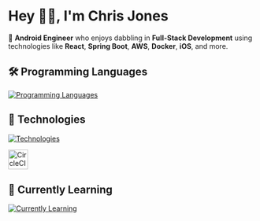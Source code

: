# Hey 👋🏾, I'm Chris Jones  

📱 **Android Engineer** who enjoys dabbling in **Full-Stack Development** using technologies like **React**, **Spring Boot**, **AWS**, **Docker**, **iOS**, and more.  

## 🛠️ Programming Languages  

[![Programming Languages](https://skillicons.dev/icons?i=kotlin,java)](https://skillicons.dev)

## 🔧 Technologies  

[![Technologies ](https://skillicons.dev/icons?i=androidstudio,aws,postgres,spring,linux,gradle)](https://skillicons.dev)

<a href="https://circleci.com" target="_blank" rel="noreferrer">  
  <img src="https://www.vectorlogo.zone/logos/circleci/circleci-icon.svg" alt="CircleCI" width="40" height="40"/>  
</a>  

## 🌱 Currently Learning  

[![Currently Learning  ](https://skillicons.dev/icons?i=c,cpp)](https://skillicons.dev)
